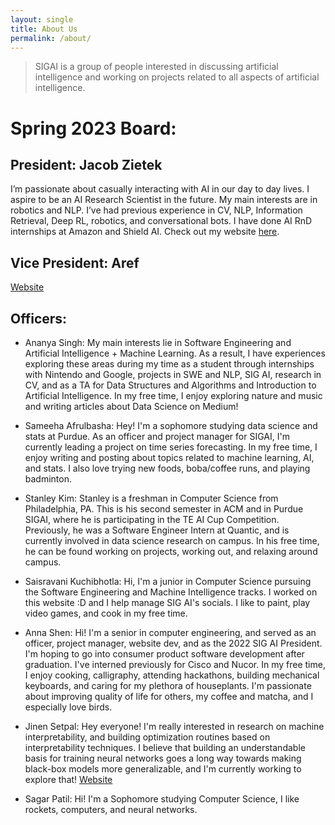 ```yaml
---
layout: single
title: About Us
permalink: /about/
---
```


> SIGAI is a group of people interested in discussing artificial intelligence and working on projects related to all aspects of artificial intelligence.

# Spring 2023 Board:

## President: Jacob Zietek
I’m passionate about casually interacting with AI in our day to day lives. I aspire to be an AI Research Scientist in the future. My main interests are in robotics and NLP. I’ve had previous experience in CV, NLP, Information Retrieval, Deep RL, robotics, and conversational bots. I have done AI RnD internships at Amazon and Shield AI. Check out my website [here](https://jacobzietek.me/).

## Vice President: Aref
[Website](https://arefmalek.me/)

## Officers:

- Ananya Singh: My main interests lie in Software Engineering and Artificial Intelligence + Machine Learning. As a result, I have experiences exploring these areas during my time as a student through internships with Nintendo and Google, projects in SWE and NLP, SIG AI, research in CV, and as a TA for Data Structures and Algorithms and Introduction to Artificial Intelligence. In my free time, I enjoy exploring nature and music and writing articles about Data Science on Medium!

- Sameeha Afrulbasha: Hey! I'm a sophomore studying data science and stats at Purdue. As an officer and project manager for SIGAI, I'm currently leading a project on time series forecasting. In my free time, I enjoy writing and posting about topics related to machine learning, AI, and stats. I also love trying new foods, boba/coffee runs, and playing badminton.

- Stanley Kim: Stanley is a freshman in Computer Science from Philadelphia, PA. This is his second semester in ACM and in Purdue SIGAI, where he is participating in the TE AI Cup Competition. Previously, he was a Software Engineer Intern at Quantic, and is currently involved in data science research on campus. In his free time, he can be found working on projects, working out, and relaxing around campus.

- Saisravani Kuchibhotla: Hi, I'm a junior in Computer Science pursuing the Software Engineering and Machine Intelligence tracks. I worked on this website :D and I help manage SIG AI's socials. I like to paint, play video games, and cook in my free time. 

- Anna Shen: Hi! I'm a senior in computer engineering, and served as an officer, project manager, website dev, and as the 2022 SIG AI President. I'm hoping to go into consumer product software development after graduation. I've interned previously for Cisco and Nucor. In my free time, I enjoy cooking, calligraphy, attending hackathons, building mechanical keyboards, and caring for my plethora of houseplants. I'm passionate about improving quality of life for others, my coffee and matcha, and I especially love birds.

- Jinen Setpal: Hey everyone! I'm really interested in research on machine interpretability, and building optimization routines based on interpretability techniques. I believe that building an understandable basis for training neural networks goes a long way towards making black-box models more generalizable, and I'm currently working to explore that! [Website](https://jinensetpal.github.io/)

- Sagar Patil: Hi! I'm a Sophomore studying Computer Science, I like rockets, computers, and neural networks.
